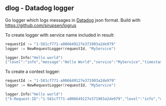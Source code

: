 ## dlog - Datadog logger

Go logger which logs messages in [Datadog](https://docs.datadoghq.com/logs/)
json format. Build with https://github.com/sirupsen/logrus

To create logger with service name included in result:
```go
requestId := "1-581cf771-a006649127e371903a2de979"
logger := NewRequestLogger(requestId, "MyService")

logger.Info("Hello world")
{"level":"info","message":"Hello World","service":"MyService","timestamp":"2018-04-15T21:06:00+02:00"}
```

To create a context logger:
```go
requestId := "1-581cf771-a006649127e371903a2de979"
logger := NewRequestLogger(requestId, "MyService")

logger.Info("Hello world")
{"X-Request-ID":"1-581cf771-a006649127e371903a2de979","level":"info","message":"Hello World","service":"MyService","timestamp":"2018-04-15T21:05:19+02:00"}
```